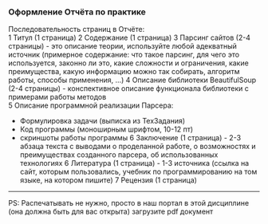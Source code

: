 ### Оформление Отчёта по практике

Последовательность страниц в Отчёте:  
1 Титул (1 страница)
2 Содержание (1 страница)
3 Парсинг сайтов (2-4 страницы) - это описание теории, используйте любой адекватный источник (примерное содержание: что такое парсинг, для чего это используется, законно ли это, какие сложности и ограничения, какие преимущества, какую информацию можно так собирать, алгоритм работы, способы применения, ...)
4 Описание библиотеки BeautifulSoup (2-4 страницы) - конспективное описание функционала библиотеки с примерами работы методов  
5 Описание программной реализации Парсера:
- Формулировка задачи (выписка из ТехЗадания) 
- Код программы (моноширным шрифтом, 10-12 пт)
- скриншоты работы программы
6 Заключение (1 страница) - 2-3 абзаца текста с выводами о проделанной работе, о возможностях и преимуществах созданного парсера, об использованных технологиях
6 Литература (1 страница) - 1-3 источника (ссылка на сайт, которым пользовались, учебник по программированию на том языке, на котором пишите)
7 Рецензия (1 страница)

---  

PS: Распечатывать не нужно, просто в наш портал в этой дисциплине (она должна быть для вас открыта) загрузите pdf документ